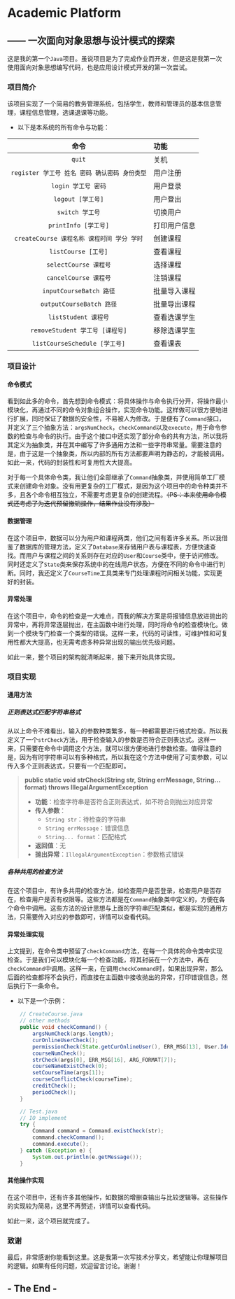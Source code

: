 # Academic Platform

## —— 一次面向对象思想与设计模式的探索

这是我的第一个`Java`项目。虽说项目是为了完成作业而开发，但是这是我第一次使用面向对象思想编写代码，也是应用设计模式开发的第一次尝试。

### 项目简介

该项目实现了一个简易的教务管理系统，包括学生，教师和管理员的基本信息管理，课程信息管理，选课退课等功能。

- 以下是本系统的所有命令与功能：

|               命令               | 功能      |
|:------------------------------:|:--------|
|             `quit`             | 关机      |
| `register 学工号 姓名 密码 确认密码 身份类型` | 用户注册    |
|         `login 学工号 密码`         | 用户登录    |
|         `logout [学工号]`         | 用户登出    |
|          `switch 学工号`          |  切换用户   |
|       `printInfo [学工号]`        | 打印用户信息  |
| `createCourse 课程名称 课程时间 学分 学时` | 创建课程    |
|       `listCourse [工号]`        | 查看课程    |
|       `selectCourse 课程号`       | 选择课程    |
|       `cancelCourse 课程号`       | 注销课程    |
|     `inputCourseBatch 路径`      | 批量导入课程  |
|     `outputCourseBatch 路径`     | 批量导出课程  |
|       `listStudent 课程号`        | 查看选课学生  |
|   `removeStudent 学工号 [课程号]`    |  移除选课学生 |
|  `listCourseSchedule [学工号]`    | 查看课表    |

### 项目设计

#### 命令模式

看到如此多的命令，首先想到命令模式：将具体操作与命令执行分开，将操作最小模块化，再通过不同的命令对象组合操作，实现命令功能。这样做可以很方便地进行扩展，同时保证了数据的安全性，不易被人为修改。于是便有了`Command`接口，并定义了三个抽象方法：`argsNumCheck`，`checkCommand`以及`execute`，用于命令参数的检查与命令的执行。由于这个接口中还实现了部分命令的共有方法，所以我将其定义为抽象类，并在其中编写了许多通用方法和一些字符串常量。需要注意的是，由于这是一个抽象类，所以内部的所有方法都要声明为静态的，才能被调用。如此一来，代码的封装性和可复用性大大提高。

对于每一个具体命令类，我让他们全部继承了`Command`抽象类，并使用简单工厂模式来创建命令对象。没有用更复杂的工厂模式，是因为这个项目中的命令种类并不多，且各个命令相互独立，不需要考虑更复杂的创建流程。~~（PS：本来使用命令模式还考虑了为迭代预留撤销操作，结果作业没有涉及）~~

#### 数据管理

在这个项目中，数据可以分为用户和课程两类，他们之间有着许多关系。所以我借鉴了数据库的管理方法，定义了`Database`来存储用户表与课程表，方便快速查找。而用户与课程之间的关系则存在对应的`User`和`Course`类中，便于访问修改。同时还定义了`State`类来保存系统中的在线用户状态，方便在不同的命令中进行判断。同时，我还定义了`CourseTime`工具类来专门处理课程时间相关功能，实现更好的封装。

#### 异常处理

在这个项目中，命令的检查是一大难点，而我的解决方案是将报错信息放进抛出的异常中，再将异常逐层抛出，在主函数中进行处理，同时将命令的检查模块化。做到一个模块专门检查一个类型的错误。这样一来，代码的可读性，可维护性和可复用性都大大提高，也无需考虑多种异常出现的输出优先级问题。

如此一来，整个项目的架构就清晰起来，接下来开始具体实现。

### 项目实现

#### 通用方法

##### 正则表达式匹配字符串格式

从以上命令不难看出，输入的参数种类繁多，每一种都需要进行格式检查。所以我定义了一个`strCheck`方法，用于检查输入的参数是否符合正则表达式。这样一来，只需要在命令中调用这个方法，就可以很方便地进行参数检查。值得注意的是，因为有时字符串可以有多种格式，所以我在这个方法中使用了可变参数，可以传入多个正则表达式，只要有一个匹配即可。

> **public static void strCheck(String str, String errMessage, String... format) throws IllegalArgumentException**
>
> - **功能**：检查字符串是否符合正则表达式，如不符合则抛出对应异常
> - **传入参数**：
>   - `String str`：待检查的字符串
>   - `String errMessage`：错误信息
>   - `String... format`：匹配格式
> - **返回值**：无
> - **抛出异常**：`IllegalArgumentException`：参数格式错误

##### 各种共用的检查方法

在这个项目中，有许多共用的检查方法，如检查用户是否登录，检查用户是否存在，检查用户是否有权限等。这些方法都是在`Command`抽象类中定义的，方便在各个命令中调用。这些方法的设计思想与上面的字符串匹配类似，都是实现的通用方法，只需要传入对应的参数即可，详情可以查看代码。

#### 异常处理实现

上文提到，在命令类中预留了`checkCommand`方法，在每一个具体的命令类中实现检查。于是我们可以模块化每一个检查功能，将其封装在一个方法中，再在`checkCommand`中调用。这样一来，在调用`checkCommand`时，如果出现异常，那么后面的检查都将不会执行，而直接在主函数中接收抛出的异常，打印错误信息，然后执行下一条命令。

- 以下是一个示例：

```java
    // CreateCourse.java
    // other methods
    public void checkCommand() {
        argsNumCheck(args.length);
        curOnlineUserCheck();
        permissionCheck(State.getCurOnlineUser(), ERR_MSG[13], User.Identity.TEACHER);
        courseNumCheck();
        strCheck(args[0], ERR_MSG[16], ARG_FORMAT[7]);
        courseNameExistCheck(0);
        setCourseTime(args[1]);
        courseConflictCheck(courseTime);
        creditCheck();
        periodCheck();
    }
```

```java
    // Test.java
    // IO implement
    try {
        Command command = Command.existCheck(str);
        command.checkCommand();
        command.execute();
    } catch (Exception e) {
        System.out.println(e.getMessage());
    }
```

#### 其他操作实现

在这个项目中，还有许多其他操作，如数据的增删查输出与比较逻辑等。这些操作的实现较为简易，这里不再赘述，详情可以查看代码。

如此一来，这个项目就完成了。

### 致谢

最后，非常感谢你能看到这里。这是我第一次写技术分享文，希望能让你理解项目的逻辑。如果有任何问题，欢迎留言讨论。谢谢！

## - The End -
